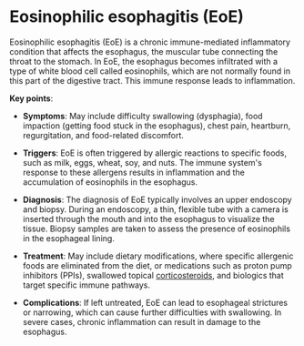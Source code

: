 <!--
source: gpt-3 + jph editing
abbr: EoE
tags: conditions
-->

# Eosinophilic esophagitis (EoE)

Eosinophilic esophagitis (EoE) is a chronic immune-mediated inflammatory condition that affects the esophagus, the muscular tube connecting the throat to the stomach. In EoE, the esophagus becomes infiltrated with a type of white blood cell called eosinophils, which are not normally found in this part of the digestive tract. This immune response leads to inflammation.

**Key points**:

* **Symptoms**: May include difficulty swallowing (dysphagia), food impaction (getting food stuck in the esophagus), chest pain, heartburn, regurgitation, and food-related discomfort.

* **Triggers**: EoE is often triggered by allergic reactions to specific foods, such as milk, eggs, wheat, soy, and nuts. The immune system's response to these allergens results in inflammation and the accumulation of eosinophils in the esophagus.

* **Diagnosis**: The diagnosis of EoE typically involves an upper endoscopy and biopsy. During an endoscopy, a thin, flexible tube with a camera is inserted through the mouth and into the esophagus to visualize the tissue. Biopsy samples are taken to assess the presence of eosinophils in the esophageal lining.

* **Treatment**: May include dietary modifications, where specific allergenic foods are eliminated from the diet, or medications such as proton pump inhibitors (PPIs), swallowed topical [corticosteroids](../corticosteroids/), and biologics that target specific immune pathways.

* **Complications**: If left untreated, EoE can lead to esophageal strictures or narrowing, which can cause further difficulties with swallowing. In severe cases, chronic inflammation can result in damage to the esophagus.
